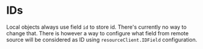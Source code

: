 # IDs

Local objects always use field `id` to store id. There's currently no way to change that. There is however a way to configure what field from remote source will be considered as ID using `resourceClient.IDField` configuration. 